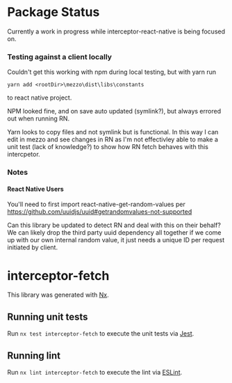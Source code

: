 # Package Status

Currently a work in progress while interceptor-react-native is being focused on.

### Testing against a client locally

Couldn't get this working with npm during local testing, but with yarn run

`yarn add <rootDir>\mezzo\dist\libs\constants`

to react native project.

NPM looked fine, and on save auto updated (symlink?), but always errored out when running RN.

Yarn looks to copy files and not symlink but is functional. In this way I can edit in mezzo and see changes in RN as I'm not effectivley able to make a unit test
(lack of knowledge?) to show how RN fetch behaves with this intercpetor.

### Notes

#### React Native Users

You'll need to first import react-native-get-random-values per https://github.com/uuidjs/uuid#getrandomvalues-not-supported

Can this library be updated to detect RN and deal with this on their behalf?
We can likely drop the third party uuid dependency all together if we come up with our own internal random value, it just needs a unique ID per request initiated by client.

# interceptor-fetch

This library was generated with [Nx](https://nx.dev).

## Running unit tests

Run `nx test interceptor-fetch` to execute the unit tests via [Jest](https://jestjs.io).

## Running lint

Run `nx lint interceptor-fetch` to execute the lint via [ESLint](https://eslint.org/).
